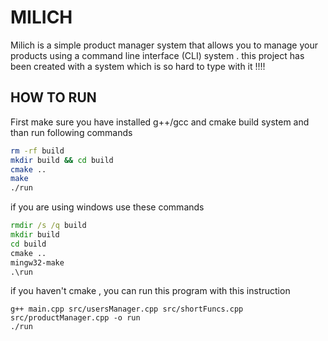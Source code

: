 # MILICH
Milich is a simple product manager system that allows you to manage your products using a command line
interface (CLI) system .
this project has been created with a system which is so hard to type with it !!!!

## HOW TO RUN
First make sure you have installed g++/gcc and cmake build system and than run following commands
```sh
rm -rf build
mkdir build && cd build
cmake ..
make
./run
```

if you are using windows use these commands 

```cmd
rmdir /s /q build
mkdir build
cd build
cmake ..
mingw32-make
.\run
```

if you haven't cmake , you can run this program with this instruction

```
g++ main.cpp src/usersManager.cpp src/shortFuncs.cpp src/productManager.cpp -o run
./run
